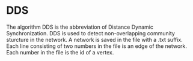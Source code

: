 # DDS
The algorithm DDS is the abbreviation of Distance Dynamic Synchronization. DDS is used to detect non-overlapping community sturcture in the network. A network is saved in the file with a .txt suffix. Each line consisting of two numbers in the file is an edge of the network. Each number in the file is the id of a vertex.
